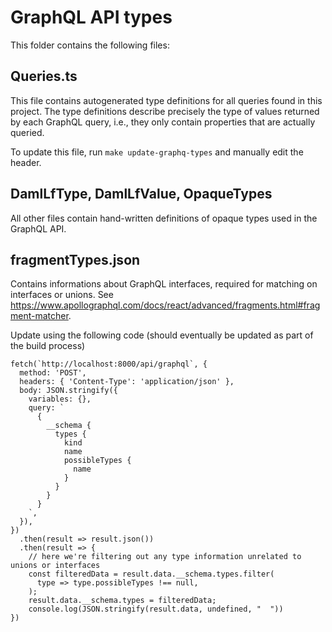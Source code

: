 # GraphQL API types

This folder contains the following files:

## Queries.ts

This file contains autogenerated type definitions for all queries found in this project.
The type definitions describe precisely the type of values returned by each GraphQL query,
i.e., they only contain properties that are actually queried.

To update this file, run `make update-graphq-types` and manually edit the header.

## DamlLfType, DamlLfValue, OpaqueTypes

All other files contain hand-written definitions of opaque types used in the GraphQL API.

## fragmentTypes.json

Contains informations about GraphQL interfaces, required for matching on interfaces or unions.
See https://www.apollographql.com/docs/react/advanced/fragments.html#fragment-matcher.

Update using the following code (should eventually be updated as part of the build process)
```
fetch(`http://localhost:8000/api/graphql`, {
  method: 'POST',
  headers: { 'Content-Type': 'application/json' },
  body: JSON.stringify({
    variables: {},
    query: `
      {
        __schema {
          types {
            kind
            name
            possibleTypes {
              name
            }
          }
        }
      }
    `,
  }),
})
  .then(result => result.json())
  .then(result => {
    // here we're filtering out any type information unrelated to unions or interfaces
    const filteredData = result.data.__schema.types.filter(
      type => type.possibleTypes !== null,
    );
    result.data.__schema.types = filteredData;
    console.log(JSON.stringify(result.data, undefined, "  "))
})
```
